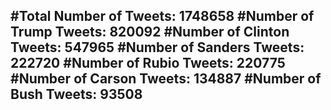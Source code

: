 #Total Number of Tweets: 1748658 
#Number of Trump Tweets: 820092
#Number of Clinton Tweets: 547965
#Number of Sanders Tweets: 222720
#Number of Rubio Tweets: 220775
#Number of Carson Tweets: 134887
#Number of Bush Tweets: 93508
---
